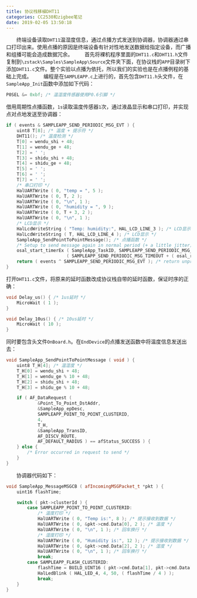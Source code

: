 ```yaml
---
title: 协议栈移植DHT11
categories: CC2530和zigbee笔记
date: 2019-02-05 13:50:18
---
```

&emsp;&emsp;终端设备读取`DHT11`温湿度信息，通过点播方式发送到协调器，协调器通过串口打印出来。使用点播的原因是终端设备有针对性地发送数据给指定设备，而广播和组播可能会造成数据冗余。<!--more-->
&emsp;&emsp;首先将裸机程序里面的`DHT11.c`和`DHT11.h`文件复制到`\zstack\Samples\SampleApp\Source`文件夹下面，在协议栈的`APP`目录树下添加`DHT11.c`文件。整个实验以点播为依托，所以我们的实验也是在点播例程的基础上完成。
&emsp;&emsp;编程是在`SAMPLEAPP.c`上进行的，首先包含`DHT11.h`头文件，在`SampleApp_Init`函数中添加如下代码：

``` cpp
P0SEL &= 0xbf; /* 温湿度传感器使用P0.6引脚 */
```

借用周期性点播函数，`1s`读取温度传感器`1`次，通过液晶显示和串口打印，并实现点对点地发送至协调器：

``` cpp
if ( events & SAMPLEAPP_SEND_PERIODIC_MSG_EVT ) {
    uint8 T[8]; /* 温度 + 提示符 */
    DHT11(); /* 温度检测 */
    T[0] = wendu_shi + 48;
    T[1] = wendu_ge + 48;
    T[2] = ' ';
    T[3] = shidu_shi + 48;
    T[4] = shidu_ge + 48;
    T[5] = ' ';
    T[6] = ' ';
    T[7] = ' ';
    /* 串口打印 */
    HalUARTWrite ( 0, "temp = ", 5 );
    HalUARTWrite ( 0, T, 2 );
    HalUARTWrite ( 0, "\n", 1 );
    HalUARTWrite ( 0, "humidity = ", 9 );
    HalUARTWrite ( 0, T + 3, 2 );
    HalUARTWrite ( 0, "\n", 1 );
    /* LCD显示 */
    HalLcdWriteString ( "Temp: humidity:", HAL_LCD_LINE_3 ); /* LCD显示 */
    HalLcdWriteString ( T, HAL_LCD_LINE_4 ); /* LCD显示 */
    SampleApp_SendPointToPointMessage(); /* 点播函数 */
    /* Setup to send message again in normal period (+ a little jitter) */
    osal_start_timerEx ( SampleApp_TaskID, SAMPLEAPP_SEND_PERIODIC_MSG_EVT, \
                       ( SAMPLEAPP_SEND_PERIODIC_MSG_TIMEOUT + ( osal_rand() & 0x00FF ) ) );
    return ( events ^ SAMPLEAPP_SEND_PERIODIC_MSG_EVT ); /* return unprocessed events */
}
```

打开`DHT11.c`文件，将原来的延时函数改成协议栈自带的延时函数，保证时序的正确：

``` cpp
void Delay_us() { /* 1us延时 */
    MicroWait ( 1 );
}

void Delay_10us() { /* 10us延时 */
    MicroWait ( 10 );
}
```

同时要包含头文件`OnBoard.h`。在`EndDevice`的点播发送函数中将温度信息发送出去：

``` cpp
void SampleApp_SendPointToPointMessage ( void ) {
    uint8 T_H[4]; /* 温湿度 */
    T_H[0] = wendu_shi + 48;
    T_H[1] = wendu_ge % 10 + 48;
    T_H[2] = shidu_shi + 48;
    T_H[3] = shidu_ge % 10 + 48;

    if ( AF_DataRequest (
            &Point_To_Point_DstAddr,
            &SampleApp_epDesc,
            SAMPLEAPP_POINT_TO_POINT_CLUSTERID,
            4,
            T_H,
            &SampleApp_TransID,
            AF_DISCV_ROUTE,
            AF_DEFAULT_RADIUS ) == afStatus_SUCCESS ) {
    } else {
        /* Error occurred in request to send */
    }
}
```

&emsp;&emsp;协调器代码如下：

``` cpp
void SampleApp_MessageMSGCB ( afIncomingMSGPacket_t *pkt ) {
    uint16 flashTime;

    switch ( pkt->clusterId ) {
        case SAMPLEAPP_POINT_TO_POINT_CLUSTERID:
            /* 温度打印 */
            HalUARTWrite ( 0, "Temp is:", 8 ); /* 提示接收到数据 */
            HalUARTWrite ( 0, &pkt->cmd.Data[0], 2 ); /* 温度 */
            HalUARTWrite ( 0, "\n", 1 ); /* 回车换行 */
            /* 湿度打印 */
            HalUARTWrite ( 0, "Humidity is:", 12 ); /* 提示接收到数据 */
            HalUARTWrite ( 0, &pkt->cmd.Data[2], 2 ); /* 湿度 */
            HalUARTWrite ( 0, "\n", 1 ); /* 回车换行 */
            break;
        case SAMPLEAPP_FLASH_CLUSTERID:
            flashTime = BUILD_UINT16 ( pkt->cmd.Data[1], pkt->cmd.Data[2] );
            HalLedBlink ( HAL_LED_4, 4, 50, ( flashTime / 4 ) );
            break;
    }
}
```